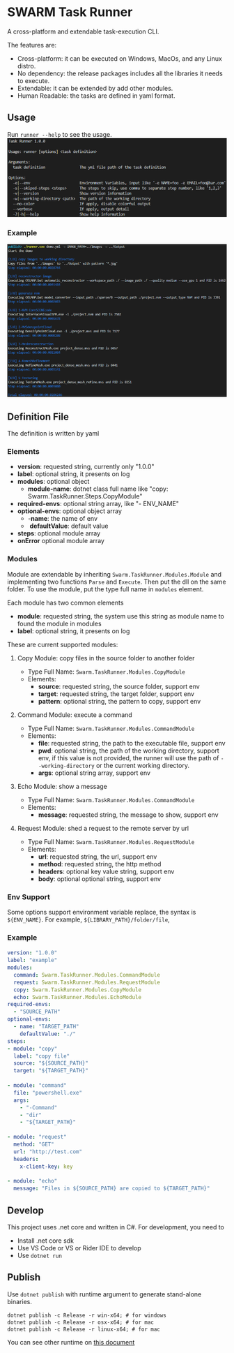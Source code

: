 # SWARM Task Runner
A cross-platform and extendable task-execution CLI.

The features are:
- Cross-platform: it can be executed on Windows, MacOs, and any Linux distro.
- No dependency: the release packages includes all the libraries it needs to execute.
- Extendable: it can be extended by add other modules.
- Human Readable: the tasks are defined in yaml format.

## Usage
Run `runner --help` to see the usage.
![usage](./screenshots/usage.png)

### Example
![example](./screenshots/example.png)

## Definition File
The definition is written by yaml

### Elements
- **version**: requested string, currently only "1.0.0"
- **label**: optional string, it presents on log
- **modules**: optional object
    - **module-name**: dotnet class full name like "copy: Swarm.TaskRunner.Steps.CopyModule"
- **required-envs**: optional string array, like "- ENV_NAME"
- **optional-envs**: optional object array
    - -**name**: the name of env
    - &nbsp;**defaultValue**: default value
- **steps**: optional module array
- **onError** optional module array

### Modules
Module are extendable by inheriting `Swarm.TaskRunner.Modules.Module` and implementing two functions `Parse` and `Execute`. Then put the dll on the same folder. To use the module, put the type full name in `modules` element.

Each module has two common elements
- **module**: requested string, the system use this string as module name to found the module in modules
- **label**: optional string, it presents on log

These are current supported modules:
1. Copy Module: copy files in the source folder to another folder 
    - Type Full Name: `Swarm.TaskRunner.Modules.CopyModule`  
    - Elements:
        - **source**: requested string, the source folder, support env
        - **target**: requested string, the target folder, support env
        - **pattern**: optional string, the pattern to copy, support env

2. Command Module: execute a command
    - Type Full Name: `Swarm.TaskRunner.Modules.CommandModule`
    - Elements:
        - **file**: requested string, the path to the executable file, support env
        - **pwd**: optional string, the path of the working directory, support env, if this value is not provided, the runner will use the path of `--working-directory` or the current working directory.
        - **args**: optional string array, support env

3. Echo Module: show a message
    - Type Full Name: `Swarm.TaskRunner.Modules.CommandModule`
    - Elements:
        - **message**: requested string, the message to show, support env

4. Request Module: shed a request to the remote server by url
    - Type Full Name: `Swarm.TaskRunner.Modules.RequestModule`
    - Elements:
        - **url**: requested string, the url, support env
        - **method**: requested string, the http method
        - **headers**: optional key value string, support env
        - **body**: optional optional string, support env

### Env Support
Some options support environment variable replace, the syntax is `${ENV_NAME}`. For example, `${LIBRARY_PATH}/folder/file`, 

### Example
``` yml
version: "1.0.0"
label: "example"
modules:
  command: Swarm.TaskRunner.Modules.CommandModule
  request: Swarm.TaskRunner.Modules.RequestModule
  copy: Swarm.TaskRunner.Modules.CopyModule
  echo: Swarm.TaskRunner.Modules.EchoModule
required-envs:
  - "SOURCE_PATH"
optional-envs:
  - name: "TARGET_PATH"
    defaultValue: "./"
steps:
- module: "copy"
  label: "copy file"
  source: "${SOURCE_PATH}"
  target: "${TARGET_PATH}"
    
- module: "command"
  file: "powershell.exe"
  args:
    - "-Command"
    - "dir"
    - "${TARGET_PATH}"

- module: "request"
  method: "GET"
  url: "http://test.com"
  headers:
    x-client-key: key

- module: "echo"
  message: "Files in ${SOURCE_PATH} are copied to ${TARGET_PATH}"
```

## Develop
This project uses .net core and written in C#. For development, you need to
- Install .net core sdk
- Use VS Code or VS or Rider IDE to develop
- Use `dotnet run`

## Publish
Use `dotnet publish` with runtime argument to generate stand-alone binaries.
```
dotnet publish -c Release -r win-x64; # for windows
dotnet publish -c Release -r osx-x64; # for mac
dotnet publish -c Release -r linux-x64; # for mac
```
You can see other runtime on [this document](https://docs.microsoft.com/en-us/dotnet/core/rid-catalog)